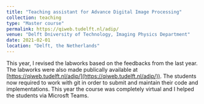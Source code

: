 ```yaml
---
title: "Teaching assistant for Advance Digital Image Processing"
collection: teaching
type: "Master course"
permalink: https://qiweb.tudelft.nl/adip/
venue: "Delft Dniversity of Technology, Imaging Physics Department"
date: 2021-02-01
location: "Delft, the Netherlands"
---
```


This year, I revised the labworks based on the feedbacks from the last year. The labworks were also made publically available at [https://qiweb.tudelft.nl/adip/](https://qiweb.tudelft.nl/adip/)). The students now required to work with git in order to submit and maintain their code and implementations. This year the course was completely virtual and I helped the students via Microsft Teams.
